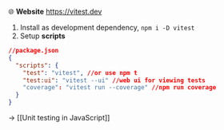 🌐 **Website** https://vitest.dev

1. Install as development dependency, `npm i -D vitest`
2. Setup **scripts** 

```json
//package.json
{
  "scripts": {
    "test": "vitest", //or use npm t
	"test:ui": "vitest --ui" //web ui for viewing tests
    "coverage": "vitest run --coverage" //npm run coverage
  }
}
```

→ [[Unit testing in JavaScript]]